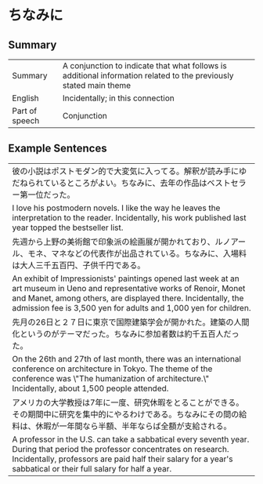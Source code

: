 # ちなみに

## Summary

<table><tr>   <td>Summary</td>   <td>A conjunction to indicate that what follows is additional information related to the previously stated main theme</td></tr><tr>   <td>English</td>   <td>Incidentally; in this connection</td></tr><tr>   <td>Part of speech</td>   <td>Conjunction</td></tr></table>

## Example Sentences

<table><tr><td>彼の小説はポストモダン的で大変気に入ってる。解釈が読み手にゆだねられているところがよい。ちなみに、去年の作品はベストセラー第一位だった。</td></tr><tr><td>I love his postmodern novels. I like the way he leaves the interpretation to the reader. Incidentally, his work published last year topped the bestseller list.</td></tr><tr><td>先週から上野の美術館で印象派の絵画展が開かれており、ルノアール、モネ、マネなどの代表作が出品されている。ちなみに、入場料は大人三千五百円、子供千円である。</td></tr><tr><td>An exhibit of Impressionists' paintings opened last week at an art museum in Ueno and representative works of Renoir, Monet and Manet, among others, are displayed there. Incidentally, the admission fee is 3,500 yen for adults and 1,000 yen for children.</td></tr><tr><td>先月の26日と２７日に東京で国際建築学会が開かれた。建築の人間化というのがテーマだった。ちなみに参加者数は約千五百人だった。</td></tr><tr><td>On the 26th and 27th of last month, there was an international conference on architecture in Tokyo. The theme of the conference was \"The humanization of architecture.\" Incidentally, about 1,500 people attended.</td></tr><tr><td>アメリカの大学教授は7年に一度、研究休暇をとることができる。その期間中に研究を集中的にやるわけである。ちなみにその間の給料は、休暇が一年間なら半額、半年ならば全額が支給される。</td></tr><tr><td>A professor in the U.S. can take a sabbatical every seventh year. During that period the professor concentrates on research. Incidentally, professors are paid half their salary for a year's sabbatical or their full salary for half a year.</td></tr></table>


